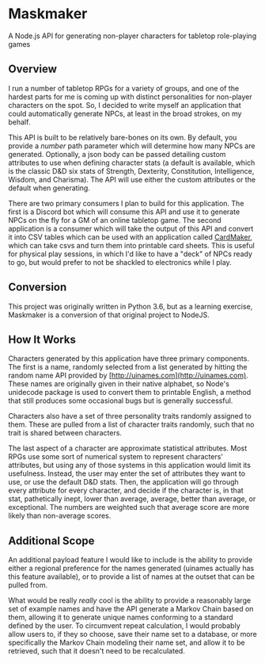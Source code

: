 # Maskmaker
A Node.js API for generating non-player characters for tabletop role-playing games

## Overview
I run a number of tabletop RPGs for a variety of groups, and one of the hardest parts for me is coming up with distinct personalities for non-player characters on the spot. So, I decided to write myself an application that could automatically generate NPCs, at least in the broad strokes, on my behalf.

This API is built to be relatively bare-bones on its own. By default, you provide a *number* path parameter which will determine how many NPCs are generated. Optionally, a json body can be passed detailing custom attributes to use when defining character stats (a default is available, which is the classic D&D six stats of Strength, Dexterity, Constitution, Intelligence, Wisdom, and Charisma). The API will use either the custom attributes or the default when generating.

There are two primary consumers I plan to build for this application. The first is a Discord bot which will consume this API and use it to generate NPCs on the fly for a GM of an online tabletop game. The second application is a consumer which will take the output of this API and convert it into CSV tables which can be used with an application called [CardMaker](https://github.com/nhmkdev/cardmaker), which can take csvs and turn them into printable card sheets. This is useful for physical play sessions, in which I'd like to have a "deck" of NPCs ready to go, but would prefer to not be shackled to electronics while I play.

## Conversion
This project was originally written in Python 3.6, but as a learning exercise, Maskmaker is a conversion of that original project to NodeJS.

## How It Works
Characters generated by this application have three primary components. The first is a name, randomly selected from a list generated by hitting the random name API provided by [http://uinames.com](http://uinames.com). These names are originally given in their native alphabet, so Node's unidecode package is used to convert them to printable English, a method that still produces some occasional bugs but is generally successful.

Characters also have a set of three personality traits randomly assigned to them. These are pulled from a list of character traits randomly, such that no trait is shared between characters.

The last aspect of a character are approximate statistical attributes. Most RPGs use some sort of numerical system to represent characters' attributes, but using any of those systems in this application would limit its usefulness. Instead, the user may enter the set of attributes they want to use, or use the default D&D stats. Then, the application will go through every attribute for every character, and decide if the character is, in that stat, pathetically inept, lower than average, average, better than average, or exceptional. The numbers are weighted such that average score are more likely than non-average scores.

## Additional Scope
An additional payload feature I would like to include is the ability to provide either a regional preference for the names generated (uinames actually has this feature available), or to provide a list of names at the outset that can be pulled from.

What would be really *really* cool is the ability to provide a reasonably large set of example names and have the API generate a Markov Chain based on them, allowing it to generate unique names conforming to a standard defined by the user. To circumvent repeat calculation, I would probably allow users to, if they so choose, save their name set to a database, or more specifically the Markov Chain modeling their name set, and allow it to be retrieved, such that it doesn't need to be recalculated.